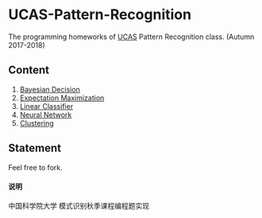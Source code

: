 # UCAS-Pattern-Recognition
The programming homeworks of [UCAS](http://www.gucas.ac.cn/) Pattern Recognition class. (Autumn 2017-2018)

## Content
1. [Bayesian Decision](https://github.com/HolmesShuan/UCAS-Pattern-Recognition/blob/master/Bayesian%20Decision/)
2. [Expectation Maximization](https://github.com/HolmesShuan/UCAS-Pattern-Recognition/tree/master/Expectation-Maximization/)
3. [Linear Classifier](https://github.com/HolmesShuan/UCAS-Pattern-Recognition/tree/master/Linear%20Classifier)
4. [Neural Network](https://github.com/HolmesShuan/UCAS-Pattern-Recognition/tree/master/Neural%20Network)
5. [Clustering](https://github.com/HolmesShuan/UCAS-Pattern-Recognition/tree/master/K_means)

## Statement
Feel free to fork.

#### 说明
中国科学院大学 模式识别秋季课程编程题实现
